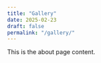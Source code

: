 ```yaml
---
title: "Gallery"
date: 2025-02-23
draft: false
permalink: "/gallery/"
---
```

This is the about page content.

